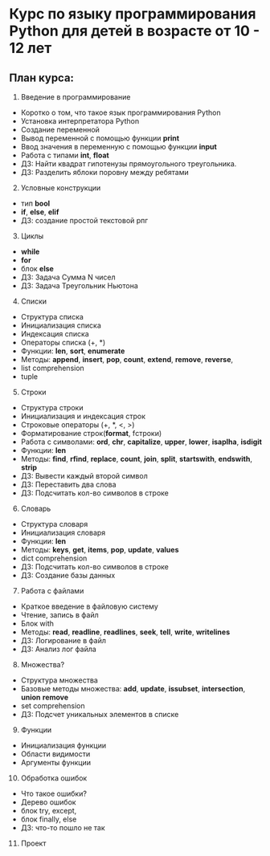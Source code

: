 # Курс по языку программирования Python для детей в возрасте от 10 - 12 лет
## План курса:
1. Введение в программирование 
- Коротко о том, что такое язык программирования Python
- Установка интерпретатора Python
- Создание переменной
- Вывод переменной с помощью функции **print**
- Ввод значения в переменную с помощью функции **input**
- Работа с типами **int**, **float**
- ДЗ: Найти квадрат гипотенузы прямоугольного треугольника.
- ДЗ: Разделить яблоки поровну между ребятами
2. Условные конструкции
- тип **bool**
- **if**, **else**, **elif**
- ДЗ: создание простой текстовой рпг
3. Циклы
- **while**
- **for**
- блок **else**
- ДЗ: Задача Сумма N чисел
- ДЗ: Задача Треугольник Ньютона
4. Списки
- Структура списка
- Инициализация списка
- Индексация списка
- Операторы списка (+, *)
- Функции: **len**, **sort**, **enumerate**
- Методы: **append**, **insert**, **pop**,  **count**,
**extend**, **remove**, **reverse**,
- list comprehension
- tuple
5. Строки
- Структура строки
- Инициализация и индексация строк
- Строковые операторы (+, *, <, >)
- Форматирование строк(**format**, fстроки)
- Работа с символами: **ord**, **chr**, **capitalize**, **upper**, **lower**,
**isaplha**, **isdigit**
- Функции: **len**
- Методы: **find**, **rfind**, **replace**, **count**, **join**, **split**, **startswith**, **endswith**, **strip**
- ДЗ: Вывести каждый второй символ
- ДЗ: Переставить два слова
- ДЗ: Подсчитать кол-во символов в строке
6. Словарь
- Структура словаря
- Инициализация словаря
- Функции: **len** 
- Методы: **keys**, **get**, **items**, **pop**, **update**, **values**
- dict comprehension
- ДЗ: Подсчитать кол-во символов в строке
- ДЗ: Создание базы данных
7. Работа с файлами
- Краткое введение в файловую систему
- Чтение, запись в файл
- Блок with
- Методы: **read**, **readline**, **readlines**, **seek**, **tell**, **write**, **writelines**
- ДЗ: Логирование в файл
- ДЗ: Анализ лог файла
8. Множества?
- Структура множества
- Базовые методы множества: **add**, **update**, **issubset**, **intersection**, **union** **remove**
- set comprehension
- ДЗ: Подсчет уникальных элементов в списке
9. Функции
- Инициализация функции 
- Области видимости
- Аргументы функции
10. Обработка ошибок
- Что такое ошибки?
- Дерево ошибок
- блок try, except,
- блок finally, else
- ДЗ: что-то пошло не так
11. Проект
